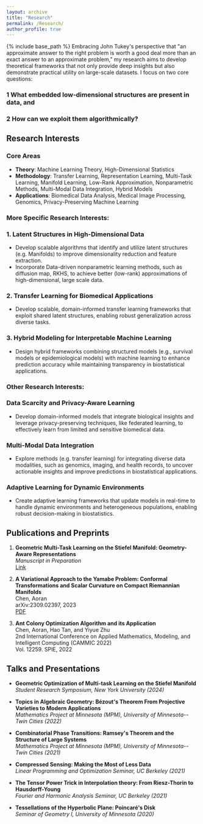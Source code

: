 ```yaml
---
layout: archive
title: "Research"
permalink: /Research/
author_profile: true
---
```


{% include base_path %}
Embracing John Tukey's perspective that "an approximate answer to the right problem is worth a good deal more than an exact answer to an approximate problem," my research aims to develop theoretical frameworks that not only provide deep insights but also demonstrate practical utility on large-scale datasets.
I focus on two core questions:
### 1 What embedded low-dimensional structures are present in data, and 
### 2 How can we exploit them algorithmically?
## Research Interests

### Core Areas
- **Theory**: Machine Learning Theory, High-Dimensional Statistics
- **Methodology**: Transfer Learning, Representation Learning, Multi-Task Learning, Manifold Learning, Low-Rank Approximation, Nonparametric Methods, Multi-Modal Data Integration, Hybrid Models
- **Applications**: Biomedical Data Analysis, Medical Image Processing, Genomics, Privacy-Preserving Machine Learning

### More Specific Research Interests:

### 1. Latent Structures in High-Dimensional Data
- Develop scalable algorithms that identify and utilize latent structures (e.g. Manifolds) to improve dimensionality reduction and feature extraction. 
- Incorporate Data-driven nonparametric learning methods, such as diffusion map, RKHS, to achieve better (low-rank) approximations of high-dimensional, large scale data.

### 2. Transfer Learning for Biomedical Applications
- Develop scalable, domain-informed transfer learning frameworks that exploit shared latent structures, enabling robust generalization across diverse tasks.

### 3. Hybrid Modeling for Interpretable Machine Learning
- Design hybrid frameworks combining structured models (e.g., survival models or epidemiological models) with machine learning to enhance prediction accuracy while maintaining transparency in biostatistical applications.

### Other Research Interests:

### Data Scarcity and Privacy-Aware Learning
- Develop domain-informed models that integrate biological insights and leverage privacy-preserving techniques, like federated learning, to effectively learn from limited and sensitive biomedical data.

### Multi-Modal Data Integration
- Explore methods (e.g. transfer learning) for integrating diverse data modalities, such as genomics, imaging, and health records, to uncover actionable insights and improve predictions in biostatistical applications.


### Adaptive Learning for Dynamic Environments
- Create adaptive learning frameworks that update models in real-time to handle dynamic environments and heterogeneous populations, enabling robust decision-making in biostatistics.

## Publications and Preprints

1. **Geometric Multi-Task Learning on the Stiefel Manifold: Geometry-Aware Representations**  
  *Manuscript in Preparation*  
  [Link](https://samohtaerg.github.io/my-links/)

2. **A Variational Approach to the Yamabe Problem: Conformal Transformations and Scalar Curvature on Compact Riemannian Manifolds**  
  Chen, Aoran  
  arXiv:2309.02397, 2023  
  [PDF](https://arxiv.org/abs/2309.02397)

3. **Ant Colony Optimization Algorithm and its Application**  
  Chen, Aoran, Hao Tan, and Yiyue Zhu  
  2nd International Conference on Applied Mathematics, Modeling, and Intelligent Computing (CAMMIC 2022)  
  Vol. 12259. SPIE, 2022

## Talks and Presentations

- **Geometric Optimization of Multi-task Learning on the Stiefel Manifold**  
  *Student Research Symposium, New York University (2024)*

- **Topics in Algebraic Geometry: Bézout's Theorem From Projective Varieties to Modern Applications**  
  *Mathematics Project at Minnesota (MPM), University of Minnesota--Twin Cities (2022)*

- **Combinatorial Phase Transitions: Ramsey's Theorem and the Structure of Large Systems**  
  *Mathematics Project at Minnesota (MPM), University of Minnesota--Twin Cities (2021)*
  
- **Compressed Sensing: Making the Most of Less Data**  
  *Linear Programming and Optimization Seminar, UC Berkeley (2021)*

- **The Tensor Power Trick in Interpolation theory: From Riesz-Thorin to Hausdorff-Young**  
  *Fourier and Harmonic Analysis Seminar, UC Berkeley (2021)*
  
- **Tessellations of the Hyperbolic Plane: Poincaré's Disk**  
  *Seminar of Geometry I, University of Minnesota (2020)*


